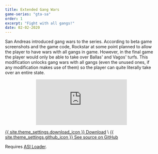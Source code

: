 ```yaml
---
title: Extended Gang Wars
game-series: "gta-sa"
order: 1
excerpt: "Fight with all gangs!"
date: 02-02-2020
---
```

San Andreas introduced gang wars to the series. According to beta game screenshots and the game code,
Rockstar at some point planned to allow the player to have wars with all gangs in game.
However, in the final game the player would only be able to take over Ballas' and Vagos' turfs.
This modification unlocks gang wars with all gangs (even the unused ones,
if any modification makes use of them) so the player can quite literally take over an entire state.

<div align="center" class="video-container">
<iframe src="https://www.youtube.com/embed/oNEKXvUuSfQ" frameborder="0" allowfullscreen></iframe>
</div>

<a href="https://github.com/CookiePLMonster/ExGangWars/releases/download/1.2/ExGangWars.zip" class="button" role="button">{{ site.theme_settings.download_icon }} Download</a> \\
<a href="https://github.com/CookiePLMonster/ExGangWars" class="button github" role="button" target="_blank">{{ site.theme_settings.github_icon }} See source on GitHub</a>

Requires <a href="#asiloader">ASI Loader<a>.